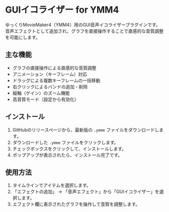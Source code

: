# GUIイコライザー for YMM4

ゆっくりMovieMaker4（YMM4）用のGUI音声イコライザープラグインです。
音声エフェクトとして追加され、グラフを直接操作することで直感的な音質調整を可能にします。

## 主な機能

- グラフの直接操作による直感的な音質調整
- アニメーション（キーフレーム）対応
- ドラッグによる複数キーフレームの一括移動
- 右クリックによるバンドの追加・削除
- 縦軸（ゲイン）のズーム機能
- 高音質モード（設定から有効化）

## インストール

1.  GitHubのリリースページから、最新版の `.ymme` ファイルをダウンロードします。
2.  ダウンロードした `.ymme` ファイルをクリックします。
3.  チェックボックスをクリックして、インストールします。
4.  ポップアップが表示されたら、インストール完了です。

## 使用方法

1.  タイムラインでアイテムを選択します。
2.  「エフェクトの追加」 → 「音声エフェクト」から「GUIイコライザー」を選択します。
3.  エフェクト欄に表示されたグラフを操作して音質を調整します。
